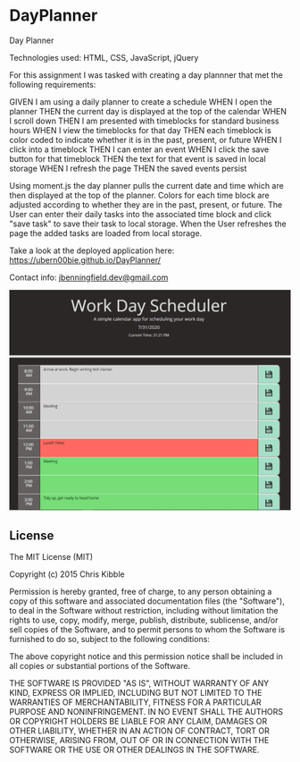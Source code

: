 # DayPlanner
Day Planner

Technologies used: HTML, CSS, JavaScript, jQuery

For this assignment I was tasked with creating a day plannner that met the following requirements:

GIVEN I am using a daily planner to create a schedule
WHEN I open the planner
THEN the current day is displayed at the top of the calendar
WHEN I scroll down
THEN I am presented with timeblocks for standard business hours
WHEN I view the timeblocks for that day
THEN each timeblock is color coded to indicate whether it is in the past, present, or future
WHEN I click into a timeblock
THEN I can enter an event
WHEN I click the save button for that timeblock
THEN the text for that event is saved in local storage
WHEN I refresh the page
THEN the saved events persist

Using moment.js the day planner pulls the current date and time which are then displayed at the top of the planner.
Colors for each time block are adjusted according to whether they are in the past, present, or future. 
The User can enter their daily tasks into the associated time block and click "save task" to save their task to local storage.
When the User refreshes the page the added tasks are loaded from local storage.

Take a look at the deployed application here: https://ubern00bie.github.io/DayPlanner/

Contact info: jbenningfield.dev@gmail.com

![Day Planner Demo](./assets/Screenshot.PNG)
## License
 
The MIT License (MIT)

Copyright (c) 2015 Chris Kibble

Permission is hereby granted, free of charge, to any person obtaining a copy of this software and associated documentation files (the "Software"), to deal in the Software without restriction, including without limitation the rights to use, copy, modify, merge, publish, distribute, sublicense, and/or sell copies of the Software, and to permit persons to whom the Software is furnished to do so, subject to the following conditions:

The above copyright notice and this permission notice shall be included in all copies or substantial portions of the Software.

THE SOFTWARE IS PROVIDED "AS IS", WITHOUT WARRANTY OF ANY KIND, EXPRESS OR IMPLIED, INCLUDING BUT NOT LIMITED TO THE WARRANTIES OF MERCHANTABILITY, FITNESS FOR A PARTICULAR PURPOSE AND NONINFRINGEMENT. IN NO EVENT SHALL THE AUTHORS OR COPYRIGHT HOLDERS BE LIABLE FOR ANY CLAIM, DAMAGES OR OTHER LIABILITY, WHETHER IN AN ACTION OF CONTRACT, TORT OR OTHERWISE, ARISING FROM, OUT OF OR IN CONNECTION WITH THE SOFTWARE OR THE USE OR OTHER DEALINGS IN THE SOFTWARE.


